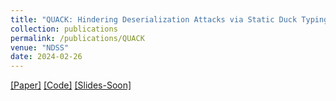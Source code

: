 ```yaml
---
title: "QUACK: Hindering Deserialization Attacks via Static Duck Typing"
collection: publications
permalink: /publications/QUACK
venue: "NDSS"
date: 2024-02-26
---
```


[[Paper]](/files/QUACK-Paper.pdf) [[Code]](https://github.com/columbia/quack) [[Slides-Soon]](https://yanivmd.github.io)
